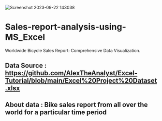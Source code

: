 ![Screenshot 2023-09-22 143038](https://github.com/midhun8055/Sales-report-analysis-using-MS_Excel/assets/67229586/a286ddeb-aa50-4854-a397-6ee08a0d67b2)
# Sales-report-analysis-using-MS_Excel
Worldwide Bicycle Sales Report: Comprehensive Data Visualization.

## Data Source : https://github.com/AlexTheAnalyst/Excel-Tutorial/blob/main/Excel%20Project%20Dataset.xlsx

## About data : Bike sales report from all over the world for a particular time period

